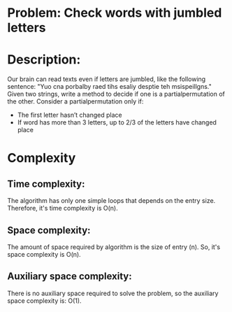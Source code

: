 # Problem: Check words with jumbled letters

# Description:

Our brain can read texts even if letters are jumbled, like the following sentence: "Yuo cna porbalby raed tihs esaliy desptie teh msispeillgns." Given two strings, write a method to decide if one is a partial­permutation of the other. Consider a partial­permutation only if: 
­
- The first letter hasn’t changed place 
- If word has more than 3 letters, up to 2/3 of the letters have changed place 


# Complexity

## Time complexity: 

The algorithm has only one simple loops that depends on the entry size. Therefore, it's time complexity is O(n).

## Space complexity: 

The amount of space required by algorithm is the size of entry (n). So, it's space complexity is O(n).

## Auxiliary space complexity:

There is no auxiliary space required to solve the problem, so the auxiliary space complexity is: O(1).